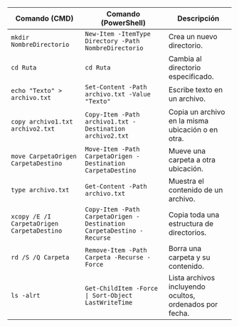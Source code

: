 | Comando (CMD)                          | Comando (PowerShell)                                                       | Descripción                                         |
|----------------------------------------|----------------------------------------------------------------------------|-----------------------------------------------------|
| `mkdir NombreDirectorio`              | `New-Item -ItemType Directory -Path NombreDirectorio`                      | Crea un nuevo directorio.                           |
| `cd Ruta`                             | `cd Ruta`                                                                  | Cambia al directorio especificado.                  |
| `echo "Texto" > archivo.txt`          | `Set-Content -Path archivo.txt -Value "Texto"`                             | Escribe texto en un archivo.                        |
| `copy archivo1.txt archivo2.txt`      | `Copy-Item -Path archivo1.txt -Destination archivo2.txt`                   | Copia un archivo en la misma ubicación o en otra.   |
| `move CarpetaOrigen CarpetaDestino`  | `Move-Item -Path CarpetaOrigen -Destination CarpetaDestino`               | Mueve una carpeta a otra ubicación.                 |
| `type archivo.txt`                    | `Get-Content -Path archivo.txt`                                            | Muestra el contenido de un archivo.                 |
| `xcopy /E /I CarpetaOrigen CarpetaDestino` | `Copy-Item -Path CarpetaOrigen -Destination CarpetaDestino -Recurse`   | Copia toda una estructura de directorios.           |
| `rd /S /Q Carpeta`                    | `Remove-Item -Path Carpeta -Recurse -Force`                                | Borra una carpeta y su contenido.                   |
| `ls -alrt`                            | `Get-ChildItem -Force \| Sort-Object LastWriteTime`                        | Lista archivos incluyendo ocultos, ordenados por fecha. |
